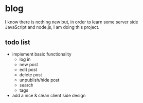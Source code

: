 blog
====

I know there is nothing new but, in order to learn some server side JavaScript and node.js, I am doing this project.

todo list
---------
* implement basic functionality
  - log in
  - new post
  - edit post
  - delete post
  - unpublish/hide post
  - search
  - tags
* add a nice & clean client side design

 